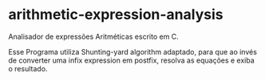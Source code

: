 # arithmetic-expression-analysis
Analisador de expressões Aritméticas escrito em C. 

Esse Programa utiliza Shunting-yard algorithm adaptado, para que ao invés de converter uma infix expression em postfix, resolva as equações e exiba o resultado.
